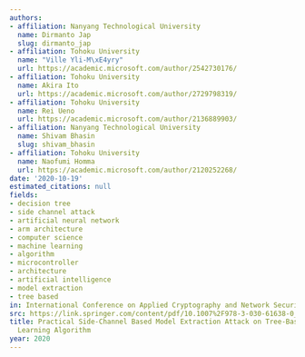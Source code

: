 ```yaml
---
authors:
- affiliation: Nanyang Technological University
  name: Dirmanto Jap
  slug: dirmanto_jap
- affiliation: Tohoku University
  name: "Ville Yli-M\xE4yry"
  url: https://academic.microsoft.com/author/2542730176/
- affiliation: Tohoku University
  name: Akira Ito
  url: https://academic.microsoft.com/author/2729798319/
- affiliation: Tohoku University
  name: Rei Ueno
  url: https://academic.microsoft.com/author/2136889903/
- affiliation: Nanyang Technological University
  name: Shivam Bhasin
  slug: shivam_bhasin
- affiliation: Tohoku University
  name: Naofumi Homma
  url: https://academic.microsoft.com/author/2120252268/
date: '2020-10-19'
estimated_citations: null
fields:
- decision tree
- side channel attack
- artificial neural network
- arm architecture
- computer science
- machine learning
- algorithm
- microcontroller
- architecture
- artificial intelligence
- model extraction
- tree based
in: International Conference on Applied Cryptography and Network Security
src: https://link.springer.com/content/pdf/10.1007%2F978-3-030-61638-0_6.pdf
title: Practical Side-Channel Based Model Extraction Attack on Tree-Based Machine
  Learning Algorithm
year: 2020
---
```

